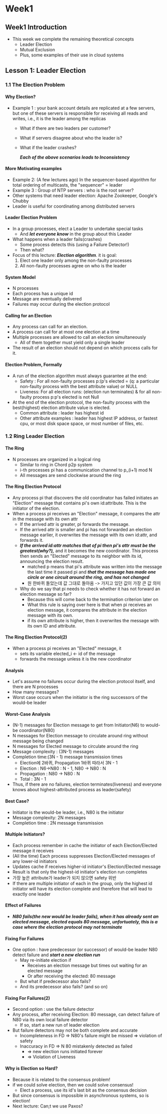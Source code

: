 # Week1

## Week1 Introduction

- This week we complete the remaining theoretical concepts
  - Leader Election
  - Mutual Exclusion
  - Plus, some examples of their use in cloud systems

## Lesson 1: Leader Election

### 1.1 The Election Problem

#### Why Election?

- Example 1 : your bank account details are replicated at a few servers, but one of these servers is responsible for receiving all reads and writes, i.e., it is the leader among the replicas

  - What if there are two leaders per customer?

  - What if servers disagree about who the leader is?

  - What if the leader crashes?

    ***Each of the above scenarios leads to Inconsistency***

#### More Motivating examples

- Example 2: (A few lectures ago) In the sequencer-based algorithm for total ordering of multicasts, the "sequencer" = leader
- Example 3 : Group of NTP servers : who is the root server?
- Other systems that need leader election: Apache Zookeeper, Google's Chubby
- Leader is useful for coordinating among distributed servers

#### Leader Election Problem

- In a group processes, elect a Leader to undertake special tasks
  - And ***let everyone know*** in the group about this Leader
- What happens when a leader fails(crashes)
  - Some process detects this (using a Failure Detector!)
  - Then what?
- Focus of this lecture: ***Election algorithm***. it is goal:
  1. Elect one leader only among the non-faulty processes
  2. All non-faulty processes agree on who is the leader

#### System Model

- N processes
- Each process has a unique id
- Message are eventually delivered
- Failures may occur during the election protocol

#### Calling for an Election

- Any process can call for an election.
- A process can call for at most one election at a time
- Multiple processes are allowed to call an election simultaneously
  - All of them together must yield only a single leader
- The result of an election should not depend on which process calls for it.

#### Election Problem, Formally

- A run of the election algorithm must always guarantee at the end:
  - Safety : For all non-faulty processes p:(p's elected = (q: a particular non-faulty process with the best attribute value) or NULL
  - Liveness: For all election runs: (election run terminates) & for all non-faulty process p:p's elected is not Null
- At the end of the election protocol, the non-faulty process with the best(highest) election attribute value is elected.
  - Common attribute : leader has highest id
  - Other attribute examples : leader has highest IP address, or fastest cpu, or most disk space space, or most number of files, etc.

### 1.2 Ring Leader Election

#### The Ring

- N processes are organized in a logical ring
  - Similar to ring in Chord p2p system
  - i-th processes pi has a communication channel to p_(i+1) mod N
  - All messages are send clockwise around the ring

#### The Ring Election Protocol

- Any process pi that discovers the old coordinator has failed initiates an "Election" message that contains pi's own id:attribute. This is the initiator of the election.
- When a process pi receives an "Election" message, it compares the attr in the message with its own attr
  - If the arrived attr is greater, pi forwards the message.
  - If the arrived attr is smaller and pi has not forwarded an election message earlier, it overwrites the message with its own id:attr, and forwards it.
  - ***If the arrived id:attr matches that of pi then pi's attr must be the greatest(why?),*** and it becomes the new coordinator. This process then sends an "Elected" message to its neighbor with its id, announcing the election result.
    - matched p means that pi's attribute was written into the message the last time it passed pi and ***that the message has made one circle or one circuit around the ring, and has not changed***
    - 원 한바퀴 돌았는데 값 그대로 돌아옴 -> 가지고 있던 값이 가장 큰 값 의미
  - Why do we say that pi needs to check whether it has not forward an election message so far?
    - Because this will come back to the termination criterion later on
    - What this rule is saying over here is that when pi receives an election message, it compares the attribute in the election message with its own.
    - if its own attribute is higher, then it overwrites the message with its own ID and attribute.

#### The Ring Election Protocol(2)

- When a process pi receives an "Elected" message, it
  - sets its variable elected_i <- id of the message
  - forwards the message unless it is the new coordinator

#### Analysis

- Let's assume no failures occur during the election protocol itself, and there are N processes
- How many messages?
- Worst case occurs when the initiator is the ring successors of the would-be leader

#### Worst-Case Analysis

- (N-1) messages for Election message to get from Initiator(N6) to would-be coordinator(N80)
- N messages for Election message to circulate around ring without message being changed
- N messages for Elected message to circulate around the ring
- Message complexity : (3N-1) messages
- Completion time:(3N - 1) message transmission times
  - Election에 2바퀴, Propagation 1바퀴 따라서 3N - 1
  - Election : N6->N80 : N - 1, N80 -> N80 : N
  - Propagation  : N80 -> N80 : N
  - Total : 3N - 1
- Thus, if there are no failures, election terminates(liveness) and everyone knows about highest-attributed process as leader(safety)

#### Best Case?

- Initiator is the would-be leader, i.e., N80 is the initiator
- Message complexity: 2N messages
- Completion time : 2N message transmission

#### Multiple Initiators?

- Each process remember in cache the initiator of each Election/Elected message it receives
- (All the time) Each process suppresses Election/Elected messages of any lower-id initiators
- Updates cache if receives higher-id initiator's Election/Elected message
- Result is that only the highest-id initiator's election run completes
- 가장 높은 attribute가 leader가 되지 않으면 safety 위반
- If there are multiple initiator of each in the group, only the highest id initiator will have its election complete and therefore that will lead to exactly one leader

#### Effect of Failures

- ***N80 fails(the new would be leader fails), when it has already sent an elected message, elected equals 80 message, unfortuately, this is a case where the election protocol may not terminate***

#### Fixing For Failures

- One option : have predecessor (or successor) of would-be leader N80 detect failure and ***start a new election run***
  - May re-initiate election if
    - Receives an election message but times out waiting for an elected message
    - Or after receiving the elected: 80 message
  - But what if predecessor also fails?
  - And its predecessor also fails? (and so on)

#### Fixing For Failures(2)

- Second option : use the failure detector
- Any process, after receiving Election: 80 message, can detect failure of N80 via its own local failure detector
  - If so, start a new run of leader election
- But failure detectors may not be both complete and accurate
  - Incompleteness in FD => N80's failure might be missed => violation of safety
  - Inaccuracy in FD => N 80 mistakenly detected as failed
    - => new election runs initiated forever
    - => Violation of Liveness

#### Why is Election so Hard?

- Because it is related to the consensus problem!
- if we could solve election, then we could solve consensus!
  - Elect a process, use its id's last bit as the consensus decision
- But since consensus is impossible in asynchronous systems, so is election!
- Next lecture: Can;t we use Paxos?